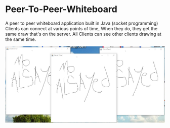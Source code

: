 # Peer-To-Peer-Whiteboard
 A peer to peer whiteboard application built in Java (socket programming)
 Clients can connect at various points of time, When they do, they get the same draw that's on the server.
 All Clients can see other clients drawing at the same time.

 
 ![UI](https://raw.githubusercontent.com/MagicianMido32/Peer-To-Peer-Whiteboard/master/1.PNG)

